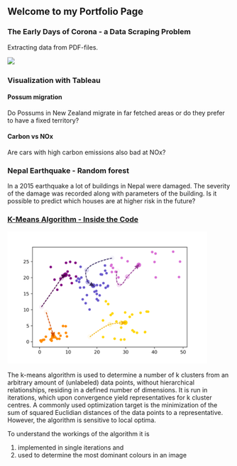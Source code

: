 ## Welcome to my Portfolio Page


### The Early Days of Corona - a Data Scraping Problem
Extracting data from PDF-files.

<img src="https://github.com/Sarahbjik/corona/blob/main/austria_logistic_growth_2.png" width="550" />

### Visualization with Tableau

#### Possum migration
Do Possums in New Zealand migrate in far fetched areas or do they prefer to have a fixed territory?

#### Carbon vs NOx
Are cars with high carbon emissions also bad at NOx?

### Nepal Earthquake - Random forest
In a 2015 earthquake a lot of buildings in Nepal were damaged. The severity of the damage was recorded along with parameters of the building. Is it possible to predict which houses are at higher risk in the future? 

### [K-Means Algorithm - Inside the Code](representative_based_clustering/inside_kmeans.ipynb)

<img src="https://github.com/Sarahbjik/representative_based_clustering/blob/main/kmeans_after_4_iterations.png?raw=true" width="450" />

The k-means algorithm is used to determine a number of k clusters from an arbitrary amount of (unlabeled) data points, without hierarchical relationships, residing in a defined number of dimensions. It is run in iterations, which upon convergence yield representatives for k cluster centres. A commonly used optimization target is the minimization of the sum of squared Euclidian distances of the data points to a representative. However, the algorithm is sensitive to local optima.

To understand the workings of the algorithm it is

1. implemented in single iterations and 
2. used to determine the most dominant colours in an image
